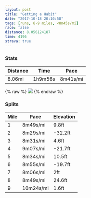 ```yaml
---
layout: post
title: "Getting a Habit"
date: "2017-10-18 20:10:58"
tags: [runs, 8-9 miles, <8m45s/mi]
race: false
distance: 8.056124187
time: 4196
strava: true
---
```


### Stats

| Distance | Time | Pace |
|----------|------|------|
|8.06mi|1h9m56s|8m41s/mi|

{% raw %}
<img src='https://maps.googleapis.com/maps/api/staticmap?maptype=roadmap&path=enc:c{hwFnlcbMgPnD}uAzwCkEpMqHnLoJbW{KdRaP~p@sBrGgA?cBxMaCfCiG~Vuc@luBzBsBnKmk@dD{MfA^kDsAr@uE_g@_M{l@uGqF|@cJtJeW~EuGbUaC@eGsE}BrFa@vEv`@|VlBxD&key=AIzaSyC1MId7bFpkLXNAaYhBSTb8jLyiSqzbDtM&size=800x800&markers=color:yellow|label:S|40.6829,-73.91448&markers=color:green|label:F|40.733630000000005,-73.98427999999998'>
{% endraw %}

### Splits

| Mile | Pace | Elevation |
|------|------|-----------|
|1|8m49s/mi|9.8ft|
|2|8m29s/mi|-32.2ft|
|3|8m31s/mi|4.6ft|
|4|9m07s/mi|-21.7ft|
|5|8m34s/mi|10.5ft|
|6|8m55s/mi|-19.7ft|
|7|8m06s/mi|2ft|
|8|8m49s/mi|24.6ft|
|9|10m24s/mi|1.6ft|
